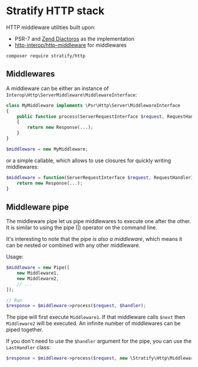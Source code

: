 # Stratify HTTP stack

HTTP middleware utilities built upon:

- PSR-7 and [Zend Diactoros](https://github.com/zendframework/zend-diactoros) as the implementation
- [http-interop/http-middleware](https://github.com/http-interop/http-middleware) for middlewares

```
composer require stratify/http
```

## Middlewares

A middleware can be either an instance of `Interop\Http\ServerMiddleware\MiddlewareInterface`:

```php
class MyMiddleware implements \Psr\Http\Server\MiddlewareInterface
{
    public function process(ServerRequestInterface $request, RequestHandlerInterface $handler) : ResponseInterface
    {
        return new Response(...);
    }
}

$middleware = new MyMiddleware;
```

or a simple callable, which allows to use closures for quickly writing middlewares:

```php
$middleware = function(ServerRequestInterface $request, RequestHandlerInterface $handler) : ResponseInterface {
    return new Response(...);
}
```

## Middleware pipe

The middleware pipe let us pipe middlewares to execute one after the other. It is similar to using the pipe (|) operator on the command line.

It's interesting to note that the pipe *is also a middleware*, which means it can be nested or combined with any other middleware.

Usage:

```php
$middleware = new Pipe([
    new Middleware1,
    new Middleware2,
    // ...
]);

// Run
$response = $middleware->process($request, $handler);
```

The pipe will first execute `Middleware1`. If that middleware calls `$next` then `Middleware2` will be executed. An infinite number of middlewares can be piped together.

If you don't need to use the `$handler` argument for the pipe, you can use the `LastHandler` class:

```php
$response = $middleware->process($request, new \Stratify\Http\Middleware\LastHandler);
```
